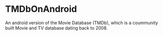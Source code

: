 # TMDbOnAndroid
An android version of the Movie Database (TMDb), which is a coummunity built Movie and TV database dating back to 2008.
